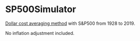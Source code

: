# SP500Simulator
[Dollar cost averaging method](https://en.wikipedia.org/wiki/Dollar_cost_averaging) with S&P500 from 1928 to 2019.

No inflation adjustment included.
